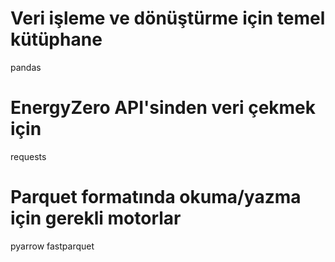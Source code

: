 # Veri işleme ve dönüştürme için temel kütüphane
pandas

# EnergyZero API'sinden veri çekmek için
requests

# Parquet formatında okuma/yazma için gerekli motorlar
pyarrow
fastparquet